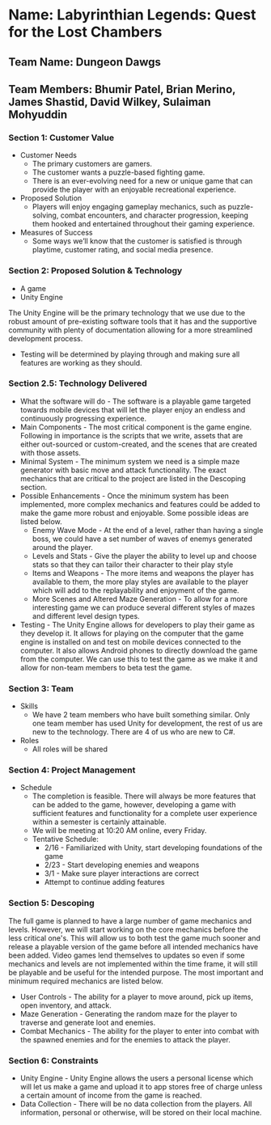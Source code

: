# Name: Labyrinthian Legends: Quest for the Lost Chambers

## Team Name: Dungeon Dawgs

## Team Members: Bhumir Patel, Brian Merino, James Shastid, David Wilkey, Sulaiman Mohyuddin

### Section 1: Customer Value
* Customer Needs
    * The primary customers are gamers.
    * The customer wants a puzzle-based fighting game.
    * There is an ever-evolving need for a new or unique game that can provide the player with an enjoyable recreational experience.
* Proposed Solution
    * Players will enjoy engaging gameplay mechanics, such as puzzle-solving, combat encounters, and character progression, keeping them hooked and entertained throughout their gaming experience.
* Measures of Success
    * Some ways we’ll know that the customer is satisfied is through playtime, customer rating, and social media presence. 

### Section 2: Proposed Solution & Technology
* A game 
* Unity Engine

The Unity Engine will be the primary technology that we use due to the robust amount of pre-existing software tools that it has and the supportive community with plenty of documentation allowing for a more streamlined development process.

* Testing will be determined by playing through and making sure all features are working as they should.
### Section 2.5: Technology Delivered
* What the software will do - The software is a playable game targeted towards mobile devices that will let the player enjoy an endless and continuously progressing experience.
* Main Components - The most critical component is the game engine. Following in importance is the scripts that we write, assets that are either out-sourced or custom-created, and the scenes that are created with those assets.
* Minimal System - The minimum system we need is a simple maze generator with basic move and attack functionality. The exact mechanics that are critical to the project are listed in the Descoping section.
* Possible Enhancements - Once the minimum system has been implemented, more complex mechanics and features could be added to make the game more robust and enjoyable. Some possible ideas are listed below.
     * Enemy Wave Mode - At the end of a level, rather than having a single boss, we could have a set number of waves of enemys generated around the player.
     * Levels and Stats - Give the player the ability to level up and choose stats so that they can tailor their character to their play style
     * Items and Weapons - The more items and weapons the player has available to them, the more play styles are available to the player which will add to the replayability and enjoyment of the game.
     * More Scenes and Altered Maze Generation - To allow for a more interesting game we can produce several different styles of mazes and different level design types.
* Testing - The Unity Engine allows for developers to play their game as they develop it. It allows for playing on the computer that the game engine is installed on and test on mobile devices connected to the computer. It also allows Android phones to directly download the game from the computer. We can use this to test the game as we make it and allow for non-team members to beta test the game.
### Section 3: Team
* Skills
    * We have 2 team members who have built something similar. Only one team member has used Unity for development, the rest of us are new to the technology. There are 4 of us who are new to C#.
* Roles
    * All roles will be shared

### Section 4: Project Management
* Schedule
    * The completion is feasible. There will always be more features that can be added to the game, however, developing a game with sufficient features and functionality for a complete user experience within a semester is certainly attainable. 
    * We will be meeting at 10:20 AM online, every Friday.
    * Tentative Schedule:
        * 2/16 - Familiarized with Unity, start developing foundations of the game
        * 2/23 - Start developing enemies and weapons
        * 3/1 - Make sure player interactions are correct
        * Attempt to continue adding features
### Section 5: Descoping
The full game is planned to have a large number of game mechanics and levels. However, we will start working on the core mechanics before the less critical one's. This will allow us to both test the game much sooner and release a playable version of the game before all intended mechanics have been added. Video games lend themselves to updates so even if some mechanics and levels are not implemented within the time frame, it will still be playable and be useful for the intended purpose. The most important and minimum required mechanics are listed below.
   * User Controls - The ability for a player to move around, pick up items, open inventory, and attack.
   * Maze Generation - Generating the random maze for the player to traverse and generate loot and enemies.
   * Combat Mechanics - The ability for the player to enter into combat with the spawned enemies and for the enemies to attack the player.
### Section 6: Constraints
* Unity Engine - Unity Engine allows the users a personal license which will let us make a game and upload it to app stores free of charge unless a certain amount of income from the game is reached.
* Data Collection - There will be no data collection from the players. All information, personal or otherwise, will be stored on their local machine.
